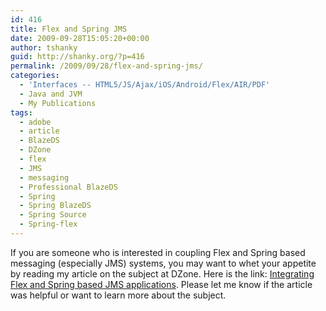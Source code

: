 ```yaml
---
id: 416
title: Flex and Spring JMS
date: 2009-09-28T15:05:20+00:00
author: tshanky
guid: http://shanky.org/?p=416
permalink: /2009/09/28/flex-and-spring-jms/
categories:
  - 'Interfaces -- HTML5/JS/Ajax/iOS/Android/Flex/AIR/PDF'
  - Java and JVM
  - My Publications
tags:
  - adobe
  - article
  - BlazeDS
  - DZone
  - flex
  - JMS
  - messaging
  - Professional BlazeDS
  - Spring
  - Spring BlazeDS
  - Spring Source
  - Spring-flex
---
```

If you are someone who is interested in coupling Flex and Spring based messaging (especially JMS) systems, you may want to whet your appetite by reading my article on the subject at DZone. Here is the link: <a title="Integrating Flex and Spring based JMS applications" href="http://ria.dzone.com/articles/flex-spring-jms" target="_blank">Integrating Flex and Spring based JMS applications</a>. Please let me know if the article was helpful or want to learn more about the subject.